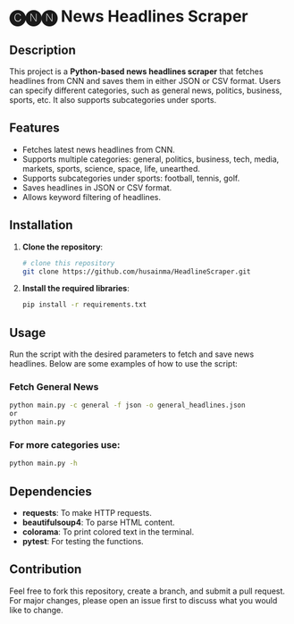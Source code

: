 # 🅒🅝🅝 News Headlines Scraper

## Description
This project is a **Python-based news headlines scraper** that fetches headlines from CNN and saves them in either JSON or CSV format. Users can specify different categories, such as general news, politics, business, sports, etc. It also supports subcategories under sports.

## Features
- Fetches latest news headlines from CNN.
- Supports multiple categories: general, politics, business, tech, media, markets, sports, science, space, life, unearthed.
- Supports subcategories under sports: football, tennis, golf.
- Saves headlines in JSON or CSV format.
- Allows keyword filtering of headlines.

## Installation
1. **Clone the repository**:
    ```bash
    # clone this repository
    git clone https://github.com/husainma/HeadlineScraper.git
    ```

2. **Install the required libraries**:
    ```bash
    pip install -r requirements.txt
    ```

## Usage
Run the script with the desired parameters to fetch and save news headlines. Below are some examples of how to use the script:

### Fetch General News
```bash
python main.py -c general -f json -o general_headlines.json
or
python main.py
```

### For more categories use:
```bash
python main.py -h
```
## Dependencies
- **requests**: To make HTTP requests.
- **beautifulsoup4**: To parse HTML content.
- **colorama**: To print colored text in the terminal.
- **pytest**: For testing the functions.

## Contribution
Feel free to fork this repository, create a branch, and submit a pull request. For major changes, please open an issue first to discuss what you would like to change.
